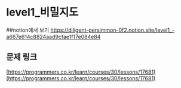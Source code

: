 # level1_비밀지도

##notion에서 보기
https://diligent-persimmon-0f2.notion.site/level1_-a667e614c8824aad9cfae1f17e084e84

## 문제 링크

[https://programmers.co.kr/learn/courses/30/lessons/17681](https://programmers.co.kr/learn/courses/30/lessons/17681)